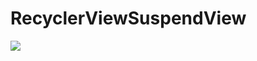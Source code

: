 # RecyclerViewSuspendView

![](http://7xjrms.com1.z0.glb.clouddn.com/SM-G9500_20180212141249_1_1.gif)